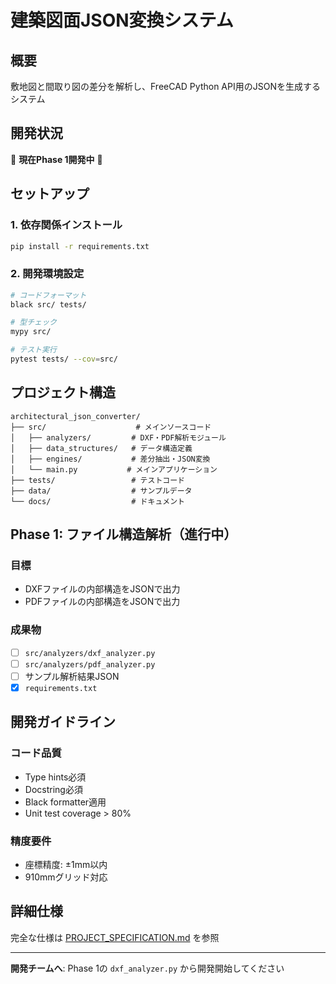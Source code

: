 # 建築図面JSON変換システム

## 概要
敷地図と間取り図の差分を解析し、FreeCAD Python API用のJSONを生成するシステム

## 開発状況
🚧 **現在Phase 1開発中** 🚧

## セットアップ

### 1. 依存関係インストール
```bash
pip install -r requirements.txt
```

### 2. 開発環境設定
```bash
# コードフォーマット
black src/ tests/

# 型チェック
mypy src/

# テスト実行
pytest tests/ --cov=src/
```

## プロジェクト構造
```
architectural_json_converter/
├── src/                    # メインソースコード
│   ├── analyzers/         # DXF・PDF解析モジュール
│   ├── data_structures/   # データ構造定義
│   ├── engines/           # 差分抽出・JSON変換
│   └── main.py           # メインアプリケーション
├── tests/                 # テストコード
├── data/                  # サンプルデータ
└── docs/                  # ドキュメント
```

## Phase 1: ファイル構造解析（進行中）

### 目標
- DXFファイルの内部構造をJSONで出力
- PDFファイルの内部構造をJSONで出力

### 成果物
- [ ] `src/analyzers/dxf_analyzer.py`
- [ ] `src/analyzers/pdf_analyzer.py`
- [ ] サンプル解析結果JSON
- [x] `requirements.txt`

## 開発ガイドライン

### コード品質
- Type hints必須
- Docstring必須
- Black formatter適用
- Unit test coverage > 80%

### 精度要件
- 座標精度: ±1mm以内
- 910mmグリッド対応

## 詳細仕様
完全な仕様は [PROJECT_SPECIFICATION.md](PROJECT_SPECIFICATION.md) を参照

---
**開発チームへ**: Phase 1の `dxf_analyzer.py` から開発開始してください
